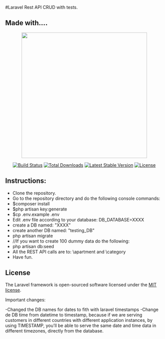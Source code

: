 #Laravel Rest API CRUD with tests.

## Made with....

<p align="center"><a href="https://laravel.com" target="_blank"><img src="https://raw.githubusercontent.com/laravel/art/master/logo-lockup/5%20SVG/2%20CMYK/1%20Full%20Color/laravel-logolockup-cmyk-red.svg" width="400"></a></p>

<p align="center">
<a href="https://travis-ci.org/laravel/framework"><img src="https://travis-ci.org/laravel/framework.svg" alt="Build Status"></a>
<a href="https://packagist.org/packages/laravel/framework"><img src="https://poser.pugx.org/laravel/framework/d/total.svg" alt="Total Downloads"></a>
<a href="https://packagist.org/packages/laravel/framework"><img src="https://poser.pugx.org/laravel/framework/v/stable.svg" alt="Latest Stable Version"></a>
<a href="https://packagist.org/packages/laravel/framework"><img src="https://poser.pugx.org/laravel/framework/license.svg" alt="License"></a>
</p>



## Instructions:

- Clone the repository.
- Go to the repository directory and do the following console commands:
- $composer install
- $php artisan key:generate
- $cp .env.example .env
- Edit .env file according to your database: DB_DATABASE=XXXX
- create a DB named: "XXXX"
- create another DB named: "testing_DB"
- php artisan migrate
- //If you want to create 100 dummy data do the following:
- php artisan db:seed 
- All the REST API calls are to: \apartment and \category
- Have fun.

## License

The Laravel framework is open-sourced software licensed under the [MIT license](https://opensource.org/licenses/MIT).



Important changes:

-Changed the DB names for dates to fith with laravel timestamps
-Change de DB time from datetime to timestamp, because if we are serving customers in different countries with different application instances, by using TIMESTAMP, you’ll be able to serve the same date and time data in different timezones, directly from the database.